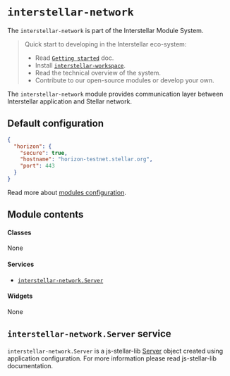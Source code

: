 `interstellar-network`
=============

The `interstellar-network` is part of the Interstellar Module System.

> Quick start to developing in the Interstellar eco-system:
>
> * Read [`Getting started`](https://github.com/stellar/interstellar/tree/master/docs) doc.
> * Install [`interstellar-workspace`](https://github.com/stellar/interstellar-workspace).
> * Read the technical overview of the system.
> * Contribute to our open-source modules or develop your own.

The `interstellar-network` module provides communication layer between Interstellar application and Stellar network.

## Default configuration

```json
{
  "horizon": {
    "secure": true,
    "hostname": "horizon-testnet.stellar.org",
    "port": 443
  }
}
```

Read more about [modules configuration](https://github.com/stellar/interstellar-core#interstellar-coreconfig-service).

## Module contents

#### Classes
None

#### Services
* [`interstellar-network.Server`](#interstellar-networkserver-service)

#### Widgets
None

## `interstellar-network.Server` service

`interstellar-network.Server` is a js-stellar-lib [Server](http://stellar.github.io/js-stellar-lib/docs/Server.html) object created using application configuration. For more information please read js-stellar-lib documentation.
